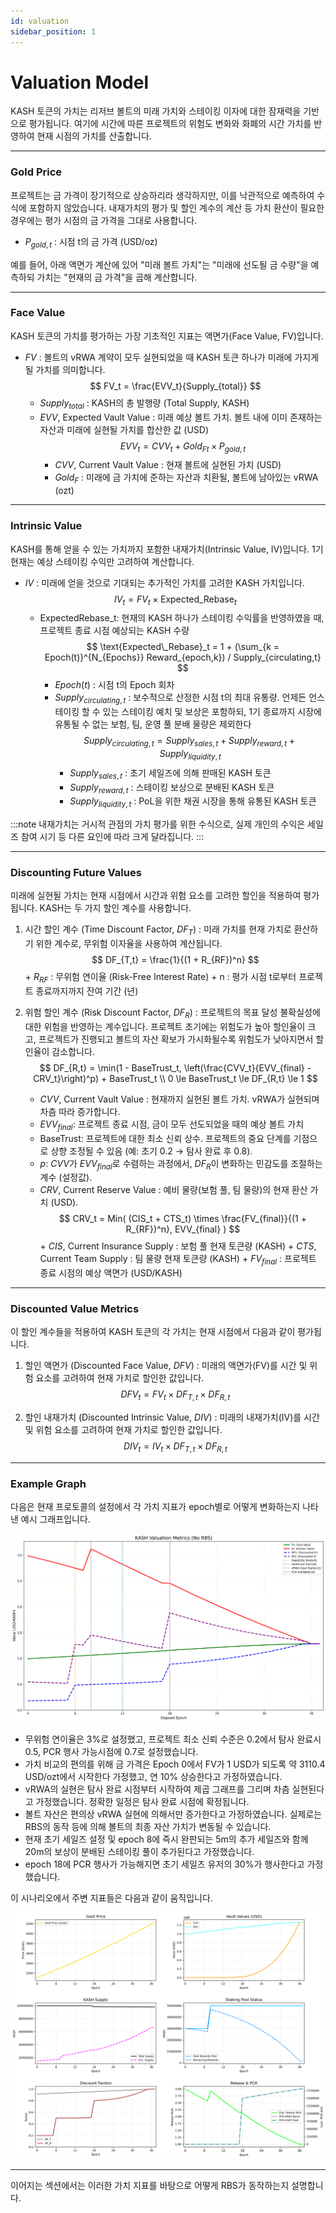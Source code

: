 ```yaml
---
id: valuation
sidebar_position: 1
---
```


# Valuation Model

KASH 토큰의 가치는 리저브 볼트의 미래 가치와 스테이킹 이자에 대한 잠재력을 기반으로 평가됩니다. 여기에 시간에 따른 프로젝트의 위험도 변화와 화폐의 시간 가치를 반영하여 현재 시점의 가치를 산출합니다.

---

### Gold Price

프로젝트는 금 가격이 장기적으로 상승하리라 생각하지만, 이를 낙관적으로 예측하여 수식에 포함하지 않았습니다. 내재가치의 평가 및 할인 계수의 계산 등 가치 환산이 필요한 경우에는 평가 시점의 금 가격을 그대로 사용합니다.

+ $P_{gold, t}$ : 시점 t의 금 가격 (USD/oz)

예를 들어, 아래 액면가 계산에 있어 "미래 볼트 가치"는 "미래에 선도될 금 수량"을 예측하되 가치는 "현재의 금 가격"을 곱해 계산합니다.

---

### Face Value

KASH 토큰의 가치를 평가하는 가장 기초적인 지표는 액면가(Face Value, FV)입니다.

+ $FV$ : 볼트의 vRWA 계약이 모두 실현되었을 때 KASH 토큰 하나가 미래에 가지게 될 가치를 의미합니다.
    $$
    FV_t = \frac{EVV_t}{Supply_{total}}
    $$
    + $Supply_{total}$ : KASH의 총 발행량 (Total Supply, KASH)
    + $EVV$, Expected Vault Value : 미래 예상 볼트 가치. 볼트 내에 이미 존재하는 자산과 미래에 실현될 가치를 합산한 값 (USD)
        $$
        EVV_t = CVV_t + {Gold_F}_t \times P_{gold, t}
        $$
        + $CVV$, Current Vault Value : 현재 볼트에 실현된 가치 (USD)
        + $Gold_F$ : 미래에 금 가치에 준하는 자산과 치환될, 볼트에 남아있는 vRWA (ozt)

---

### Intrinsic Value

KASH를 통해 얻을 수 있는 가치까지 포함한 내재가치(Intrinsic Value, IV)입니다. 1기 현재는 예상 스테이킹 수익만 고려하여 계산합니다.

+ $IV$ : 미래에 얻을 것으로 기대되는 추가적인 가치를 고려한 KASH 가치입니다.
    $$
    IV_t = FV_t \times \text{Expected\_Rebase}_t
    $$
    + ExpectedRebase_t: 현재의 KASH 하나가 스테이킹 수익률을 반영하였을 때, 프로젝트 종료 시점 예상되는 KASH 수량
        $$
        \text{Expected\_Rebase}_t = 1 + (\sum_{k = Epoch(t)}^{N_{Epochs}} Reward_{epoch,k}) / Supply_{circulating,t}
        $$
        + $Epoch(t)$ : 시점 t의 Epoch 회차
        + $Supply_{circulating,t}$ : 보수적으로 산정한 시점 t의 최대 유통량. 언제든 언스테이킹 할 수 있는 스테이킹 예치 및 보상은 포함하되, 1기 종료까지 시장에 유통될 수 없는 보험, 팀, 운영 풀 분배 물량은 제외한다
            $$
            Supply_{circulating,t} = Supply_{sales,t} + Supply_{reward,t} + Supply_{liquidity,t}
            $$
            + $Supply_{sales,t}$ : 초기 세일즈에 의해 판매된 KASH 토큰
            + $Supply_{reward,t}$ : 스테이킹 보상으로 분배된 KASH 토큰
            + $Supply_{liquidity,t}$ : PoL을 위한 채권 시장을 통해 유통된 KASH 토큰

:::note
내재가치는 거시적 관점의 가치 평가를 위한 수식으로, 실제 개인의 수익은 세일즈 참여 시기 등 다른 요인에 따라 크게 달라집니다.
:::

---

### Discounting Future Values

미래에 실현될 가치는 현재 시점에서 시간과 위험 요소를 고려한 할인을 적용하여 평가됩니다. KASH는 두 가지 할인 계수를 사용합니다.

1.  시간 할인 계수 (Time Discount Factor, $DF_T$) : 미래 가치를 현재 가치로 환산하기 위한 계수로, 무위험 이자율을 사용하여 계산됩니다.
    $$
    DF_{T,t} = \frac{1}{(1 + R_{RF})^n}
    $$
        + $R_{RF}$ : 무위험 연이율 (Risk-Free Interest Rate)
        + n : 평가 시점 t로부터 프로젝트 종료까지까지 잔여 기간 (년)

2.  위험 할인 계수 (Risk Discount Factor, $DF_R$) : 프로젝트의 목표 달성 불확실성에 대한 위험을 반영하는 계수입니다. 프로젝트 초기에는 위험도가 높아 할인율이 크고, 프로젝트가 진행되고 볼트의 자산 확보가 가시화될수록 위험도가 낮아지면서 할인율이 감소합니다.
    $$
    DF_{R,t} = \min(1 - BaseTrust_t, \left(\frac{CVV_t}{EVV_{final} - CRV_t}\right)^p) + BaseTrust_t \\
    0 \le BaseTrust_t \le DF_{R,t} \le 1
    $$
    + $CVV$, Current Vault Value : 현재까지 실현된 볼트 가치. vRWA가 실현되며 차츰 따라 증가합니다.
    + $EVV_{final}$: 프로젝트 종료 시점, 금이 모두 선도되었을 때의 예상 볼트 가치
    + $\text{BaseTrust}$: 프로젝트에 대한 최소 신뢰 상수. 프로젝트의 중요 단계를 기점으로 상향 조정될 수 있음 (예: 초기 0.2 $\rightarrow$ 탐사 완료 후 0.8).
    + $p$: $CVV$가 $EVV_{final}$로 수렴하는 과정에서, $DF_R$이 변화하는 민감도를 조절하는 계수 (설정값).
    + $CRV$, Current Reserve Value : 예비 물량(보험 풀, 팀 물량)의 현재 환산 가치 (USD).
        $$
        CRV_t = Min( (CIS_t + CTS_t) \times \frac{FV_{final}}{(1 + R_{RF})^n}, EVV_{final} )
        $$
            + $CIS$, Current Insurance Supply : 보험 풀 현재 토큰량 (KASH)
            + $CTS$, Current Team Supply : 팀 물량 현재 토큰량 (KASH)
            + $FV_{final}$ : 프로젝트 종료 시점의 예상 액면가 (USD/KASH)

---

### Discounted Value Metrics

이 할인 계수들을 적용하여 KASH 토큰의 각 가치는 현재 시점에서 다음과 같이 평가됩니다.

1.  할인 액면가 (Discounted Face Value, $DFV$) : 미래의 액면가(FV)를 시간 및 위험 요소를 고려하여 현재 가치로 할인한 값입니다.
    $$
    DFV_t = FV_t \times DF_{T,t} \times DF_{R,t}
    $$

2.  할인 내재가치 (Discounted Intrinsic Value, $DIV$) : 미래의 내재가치(IV)를 시간 및 위험 요소를 고려하여 현재 가치로 할인한 값입니다.
    $$
    DIV_t = IV_t \times DF_{T,t} \times DF_{R,t}
    $$

---

### Example Graph

다음은 현재 프로토콜의 설정에서 각 가치 지표가 epoch별로 어떻게 변화하는지 나타낸 예시 그래프입니다. 

![KASH Valuation Graph](/img/kash_valuation_main_no_rbs.png)

+ 무위험 연이율은 3%로 설정했고, 프로젝트 최소 신뢰 수준은 0.2에서 탐사 완료시 0.5, PCR 행사 가능시점에 0.7로 설정했습니다.
+ 가치 비교의 편의를 위해 금 가격은 Epoch 0에서 FV가 1 USD가 되도록 약 3110.4 USD/ozt에서 시작한다 가정했고, 연 10% 상승한다고 가정하였습니다.
+ vRWA의 실현은 탐사 완료 시점부터 시작하여 제곱 그래프를 그리며 차츰 실현된다고 가정했습니다. 정확한 일정은 탐사 완료 시점에 확정됩니다.
+ 볼트 자산은 편의상 vRWA 실현에 의해서만 증가한다고 가정하였습니다. 실제로는 RBS의 동작 등에 의해 볼트의 최종 자산 가치가 변동될 수 있습니다.
+ 현재 초기 세일즈 설정 및 epoch 8에 즉시 완판되는 5m의 추가 세일즈와 함께 20m의 보상이 분배된 스테이킹 풀이 추가된다고 가정했습니다.
+ epoch 18에 PCR 행사가 가능해지면 초기 세일즈 유저의 30%가 행사한다고 가정했습니다.

이 시나리오에서 주변 지표들은 다음과 같이 움직입니다.

![KASH Valuation Graph](/img/kash_valuation_sub_metrics.png)

---

이어지는 섹션에서는 이러한 가치 지표를 바탕으로 어떻게 RBS가 동작하는지 설명합니다.